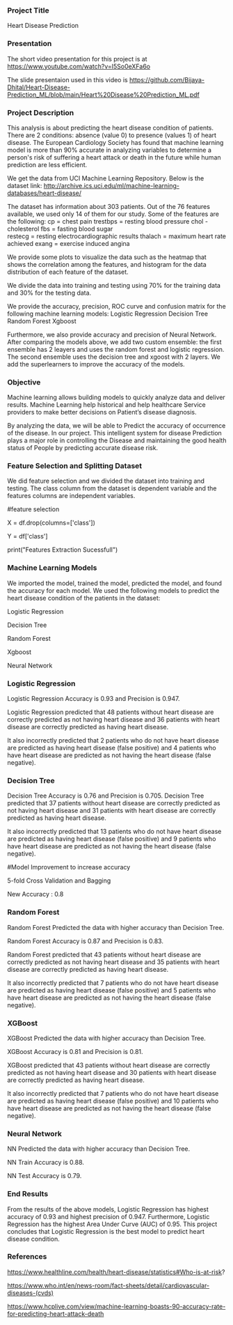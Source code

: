 ### Project Title

Heart Disease Prediction

### Presentation

The short video presentation for this project is at https://www.youtube.com/watch?v=I5So0eXFa6o
 

The slide presentaion used in this video is https://github.com/Bijaya-Dhital/Heart-Disease-Prediction_ML/blob/main/Heart%20Disease%20Prediction_ML.pdf

### Project Description 

This analysis is about predicting the heart disease condition of patients. There are 2 conditions: absence (value 0) to presence (values 1) of heart disease. The European Cardiology Society has found that machine learning  model is more than 90% accurate in analyzing variables to determine a person's risk of suffering a heart attack or death in the future while human prediction are less efficient.

We get the data from UCI Machine Learning Repository. Below is the dataset link:
http://archive.ics.uci.edu/ml/machine-learning-databases/heart-disease/

The dataset has information about 303 patients. Out of the 76 features available, we used only 14 of them for our study. Some of the features are the following:
cp = chest pain
trestbps = resting blood pressure
chol - cholesterol
fbs = fasting blood sugar      
restecg = resting electrocardiographic results
thalach = maximum heart rate achieved
exang = exercise induced angina

We provide some plots to visualize the data such as the heatmap that shows the correlation among the features, and histogram for the data distribution of each feature of the dataset.

We divide the data into training and testing using 70% for the training data and 30% for the testing data. 

We provide the accuracy, precision, ROC curve and confusion matrix for the following machine learning models:
Logistic Regression
Decision Tree  
Random Forest
Xgboost

Furthermore, we also provide accuracy and precision of Neural Network. 
After comparing the models above, we add two custom ensemble: the first ensemble has 2 leayers and uses the random forest and logistic regression. The second ensemble uses the decision tree and xgoost with 2 layers. We add the superlearners to improve the accuracy of the models.

### Objective

Machine learning allows building models to quickly analyze data and deliver results. Machine Learning help historical and help healthcare Service providers to make better decisions on Patient’s disease diagnosis.

By analyzing the data, we will be able to Predict the accuracy of occurrence of the disease. In our project. This intelligent system for disease Prediction plays a major role in controlling the Disease and maintaining the good health status of People by predicting accurate disease risk.


### Feature Selection and Splitting Dataset

We did feature selection and we divided the dataset into training and testing. The class column from the dataset  is dependent variable and the features columns are independent variables.

#feature selection

X = df.drop(columns=['class'])

Y = df['class']

print("Features Extraction Sucessfull")


### Machine Learning Models 

We imported the model, trained the model, predicted the model, and found the accuracy for each model. We used the following models to predict the heart disease condition of the patients in the dataset:

Logistic Regression

Decision Tree

Random Forest

Xgboost

Neural Network

### Logistic Regression 

Logistic Regression Accuracy is 0.93 and Precision is 0.947.

Logistic Regression predicted that 48 patients without heart
disease are correctly predicted as not having heart disease and 36
patients with heart disease are correctly predicted as having heart
disease.

It also incorrectly predicted that 2 patients who do not have heart
disease are predicted as having heart disease (false positive) and 4
patients who have heart disease are predicted as not having the
heart disease (false negative).

### Decision Tree 

Decision Tree Accuracy is 0.76 and Precision is 0.705.
Decision Tree predicted that 37 patients without heart disease are correctly
predicted as not having heart disease and 31 patients with heart disease are
correctly predicted as having heart disease.

It also incorrectly predicted that 13 patients who do not have heart disease
are predicted as having heart disease (false positive) and 9 patients who have
heart disease are predicted as not having the heart disease (false negative).

#Model Improvement to increase accuracy

5-fold Cross Validation and Bagging

New Accuracy : 0.8

### Random Forest

Random Forest Predicted the data with higher accuracy than Decision Tree. 

Random Forest Accuracy is 0.87 and Precision is 0.83.

Random Forest predicted that 43 patients without heart disease are correctly
predicted as not having heart disease and 35 patients with heart disease are
correctly predicted as having heart disease.

It also incorrectly predicted that 7 patients who do not have heart disease are
predicted as having heart disease (false positive) and 5 patients who have heart
disease are predicted as not having the heart disease (false negative).

### XGBoost 

XGBoost Predicted the data with higher accuracy than Decision Tree. 

XGBoost Accuracy is 0.81 and Precision is 0.81.

XGBoost predicted that 43 patients without heart disease are correctly predicted
as not having heart disease and 30 patients with heart disease are correctly
predicted as having heart disease.

It also incorrectly predicted that 7 patients who do not have heart disease are
predicted as having heart disease (false positive) and 10 patients who have heart
disease are predicted as not having the heart disease (false negative).

### Neural Network 

NN Predicted the data with higher accuracy than Decision Tree. 

NN Train Accuracy is 0.88.

NN Test Accuracy is 0.79.

### End Results 

From the results of the above models, Logistic Regression has highest accuracy of 0.93 and highest precision of 0.947. Furthermore, Logistic Regression has the highest Area Under Curve (AUC) of 0.95. This project concludes that Logistic Regression is the best model to predict heart disease condition.

### References 

https://www.healthline.com/health/heart-disease/statistics#Who-is-at-risk?

https://www.who.int/en/news-room/fact-sheets/detail/cardiovascular-diseases-(cvds)

https://www.hcplive.com/view/machine-learning-boasts-90-accuracy-rate-for-predicting-heart-attack-death


```python

```
